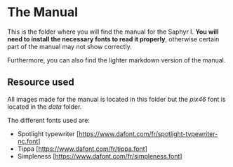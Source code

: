 # **The Manual**

This is the folder where you will find the manual for the Saphyr I.
**You will need to install the necessary fonts to read it properly**, otherwise certain part of the manual may not show correctly.

Furthermore, you can also find the lighter markdown version of the manual.

## Resource used

All images made for the manual is located in this folder but the _pix46_ font is located in the _data_ folder.

The different fonts used are:

- Spotlight typewriter [https://www.dafont.com/fr/spotlight-typewriter-nc.font]
- Tippa [https://www.dafont.com/fr/tippa.font]
- Simpleness [https://www.dafont.com/fr/simpleness.font]
